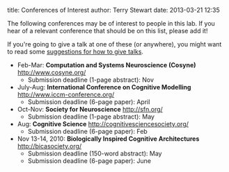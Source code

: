 title: Conferences of Interest
author: Terry Stewart
date: 2013-03-21 12:35

The following conferences may be of interest to people in this lab. If you
hear of a relevant conference that should be on this list, please add it!

If you're going to give a talk at one of these (or anywhere), you might want
to read some [suggestions for how to give
talks](http://research.microsoft.com/pubs/67052/giving-a-talk-slides.pdf).

  * Feb-Mar: **Computation and Systems Neuroscience (Cosyne)** <http://www.cosyne.org/>
    * Submission deadline (1-page abstract): Nov
  * July-Aug: **International Conference on Cognitive Modelling** <http://www.iccm-conference.org/>
    * Submission deadline (6-page paper): April
  * Oct-Nov: **Society for Neuroscience** <http://sfn.org/>
    * Submission deadline (1-page abstract): May
  * Aug: **Cognitive Science** <http://cognitivesciencesociety.org/>
    * Submission deadline (6-page paper): Feb
  * Nov 13-14, 2010: **Biologically Inspired Cognitive Architectures** <http://bicasociety.org/>
    * Submission deadline (150-word abstract): May
    * Submission deadline (6-page paper): June


